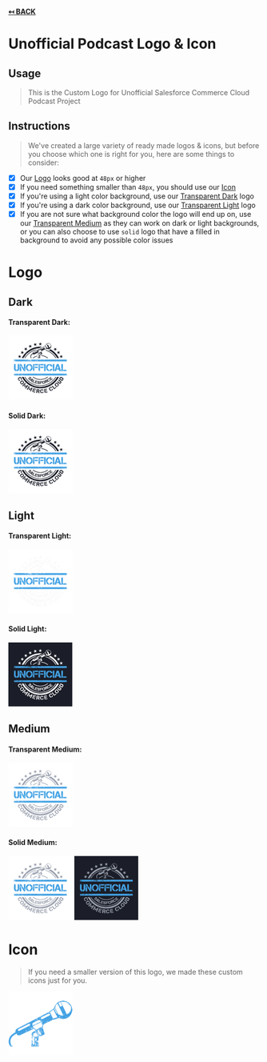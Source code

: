 **[↤ BACK](../README.md)**

Unofficial Podcast Logo & Icon
===

Usage
---

> This is the Custom Logo for Unofficial Salesforce Commerce Cloud Podcast Project

Instructions
---

> We've created a large variety of ready made logos & icons, but before you choose which one is right for you, here are some things to consider:

- [X] Our [Logo](#logo) looks good at `48px` or higher
- [X] If you need something smaller than `48px`, you should use our [Icon](#icon)
- [X] If you're using a light color background, use our [Transparent Dark](#transparent-dark) logo
- [X] If you're using a dark color background, use our [Transparent Light](#transparent-light) logo
- [X] If you are not sure what background color the logo will end up on, use our [Transparent Medium](#transparent-medium) as they can work on dark or light backgrounds, or you can also choose to use `solid` logo that have a filled in background to avoid any possible color issues

Logo
===

Dark
---

#### Transparent Dark:

[![Dark Transparent Logo](./logo/exports/dark/transparent/128x128.png)](./logo/exports/dark/transparent)

#### Solid Dark:

[![Dark Solid Logo](./logo/exports/dark/solid/128x128.png)](./logo/exports/dark/solid)

Light
---

#### Transparent Light:

[![Unofficial Logo](./logo/exports/light/transparent/128x128.png)](./logo/exports/light/transparent)

#### Solid Light:

[![Unofficial Logo](./logo/exports/light/solid/128x128.png)](./logo/exports/light/solid)

Medium
---

#### Transparent Medium:

[![Unofficial Logo](./logo/exports/medium/transparent/128x128.png)](./logo/exports/medium/transparent)

#### Solid Medium:

[![Unofficial Logo](./logo/exports/medium/solid/light-bg/128x128.png)](./logo/exports/medium/solid/light-bg)
[![Unofficial Logo](./logo/exports/medium/solid/dark-bg/128x128.png)](./logo/exports/medium/solid/dark-bg)

Icon
===

> If you need a smaller version of this logo, we made these custom icons just for you.

[![Unofficial Icon](./icon/exports/128x128.png)](./icon/exports)